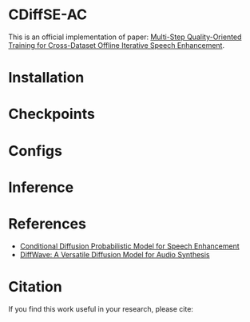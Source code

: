 # CDiffSE-AC
This is an official implementation of paper: [Multi-Step Quality-Oriented Training for Cross-Dataset Offline Iterative Speech Enhancement]().
# Installation 

# Checkpoints

# Configs

# Inference

# References
- [Conditional Diffusion Probabilistic Model for Speech Enhancement](https://arxiv.org/abs/2202.05256)
- [DiffWave: A Versatile Diffusion Model for Audio Synthesis](https://arxiv.org/abs/2009.09761)

# Citation
If you find this work useful in your research, please cite:
